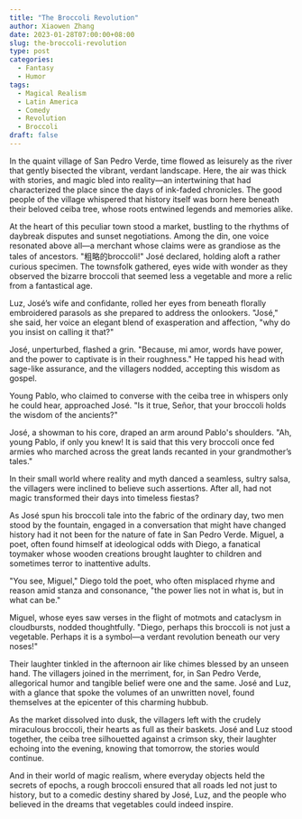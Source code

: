 ```yaml
---
title: "The Broccoli Revolution"
author: Xiaowen Zhang
date: 2023-01-28T07:00:00+08:00
slug: the-broccoli-revolution
type: post
categories:
  - Fantasy
  - Humor
tags:
  - Magical Realism
  - Latin America
  - Comedy
  - Revolution
  - Broccoli
draft: false
---
```


In the quaint village of San Pedro Verde, time flowed as leisurely as the river that gently bisected the vibrant, verdant landscape. Here, the air was thick with stories, and magic bled into reality—an intertwining that had characterized the place since the days of ink-faded chronicles. The good people of the village whispered that history itself was born here beneath their beloved ceiba tree, whose roots entwined legends and memories alike.

At the heart of this peculiar town stood a market, bustling to the rhythms of daybreak disputes and sunset negotiations. Among the din, one voice resonated above all—a merchant whose claims were as grandiose as the tales of ancestors. "粗略的broccoli!" José declared, holding aloft a rather curious specimen. The townsfolk gathered, eyes wide with wonder as they observed the bizarre broccoli that seemed less a vegetable and more a relic from a fantastical age.

Luz, José’s wife and confidante, rolled her eyes from beneath florally embroidered parasols as she prepared to address the onlookers. "José," she said, her voice an elegant blend of exasperation and affection, "why do you insist on calling it that?"

José, unperturbed, flashed a grin. "Because, mi amor, words have power, and the power to captivate is in their roughness." He tapped his head with sage-like assurance, and the villagers nodded, accepting this wisdom as gospel.

Young Pablo, who claimed to converse with the ceiba tree in whispers only he could hear, approached José. "Is it true, Señor, that your broccoli holds the wisdom of the ancients?"

José, a showman to his core, draped an arm around Pablo's shoulders. "Ah, young Pablo, if only you knew! It is said that this very broccoli once fed armies who marched across the great lands recanted in your grandmother’s tales."

In their small world where reality and myth danced a seamless, sultry salsa, the villagers were inclined to believe such assertions. After all, had not magic transformed their days into timeless fiestas?

As José spun his broccoli tale into the fabric of the ordinary day, two men stood by the fountain, engaged in a conversation that might have changed history had it not been for the nature of fate in San Pedro Verde. Miguel, a poet, often found himself at ideological odds with Diego, a fanatical toymaker whose wooden creations brought laughter to children and sometimes terror to inattentive adults.

"You see, Miguel," Diego told the poet, who often misplaced rhyme and reason amid stanza and consonance, "the power lies not in what is, but in what can be."

Miguel, whose eyes saw verses in the flight of motmots and cataclysm in cloudbursts, nodded thoughtfully. "Diego, perhaps this broccoli is not just a vegetable. Perhaps it is a symbol—a verdant revolution beneath our very noses!"

Their laughter tinkled in the afternoon air like chimes blessed by an unseen hand. The villagers joined in the merriment, for, in San Pedro Verde, allegorical humor and tangible belief were one and the same. José and Luz, with a glance that spoke the volumes of an unwritten novel, found themselves at the epicenter of this charming hubbub.

As the market dissolved into dusk, the villagers left with the crudely miraculous broccoli, their hearts as full as their baskets. José and Luz stood together, the ceiba tree silhouetted against a crimson sky, their laughter echoing into the evening, knowing that tomorrow, the stories would continue.

And in their world of magic realism, where everyday objects held the secrets of epochs, a rough broccoli ensured that all roads led not just to history, but to a comedic destiny shared by José, Luz, and the people who believed in the dreams that vegetables could indeed inspire.